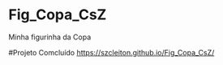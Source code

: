 # Fig_Copa_CsZ
Minha figurinha da Copa

#Projeto Comcluído
https://szcleiton.github.io/Fig_Copa_CsZ/
